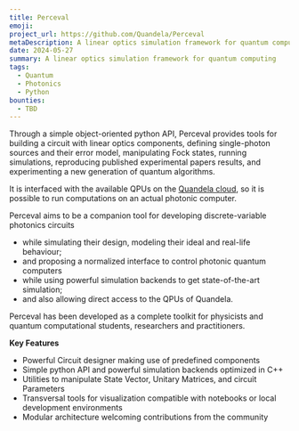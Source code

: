 ```yaml
---
title: Perceval
emoji:
project_url: https://github.com/Quandela/Perceval
metaDescription: A linear optics simulation framework for quantum computing
date: 2024-05-27
summary: A linear optics simulation framework for quantum computing
tags:
  - Quantum
  - Photonics
  - Python
bounties:
  - TBD
---
```


Through a simple object-oriented python API, Perceval provides tools for building a circuit with linear optics components, defining single-photon sources and their error model, manipulating Fock states, running simulations, reproducing published experimental papers results, and experimenting a new generation of quantum algorithms.

It is interfaced with the available QPUs on the [Quandela cloud](https://cloud.quandela.com/webide/), so it is possible to run computations on an actual photonic computer.

Perceval aims to be a companion tool for developing discrete-variable photonics circuits

- while simulating their design, modeling their ideal and real-life behaviour;
- and proposing a normalized interface to control photonic quantum computers
- while using powerful simulation backends to get state-of-the-art simulation;
- and also allowing direct access to the QPUs of Quandela.

Perceval has been developed as a complete toolkit for physicists and quantum computational students, researchers and practitioners.

**Key Features**
- Powerful Circuit designer making use of predefined components
- Simple python API and powerful simulation backends optimized in C++
- Utilities to manipulate State Vector, Unitary Matrices, and circuit Parameters
- Transversal tools for visualization compatible with notebooks or local development environments
- Modular architecture welcoming contributions from the community
